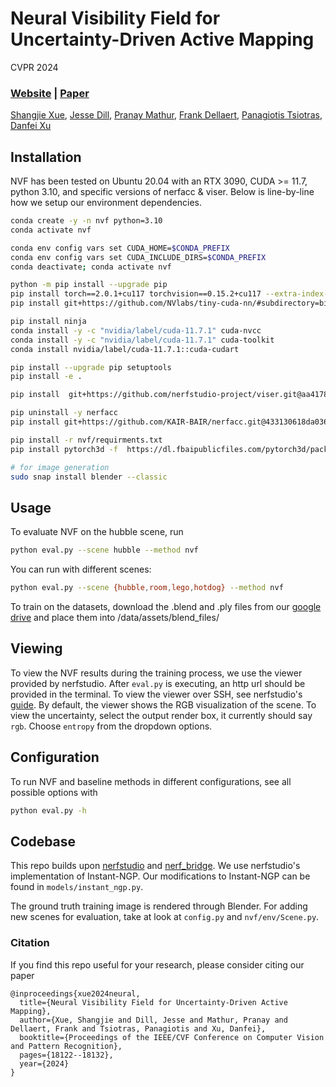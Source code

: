 
# Neural Visibility Field for Uncertainty-Driven Active Mapping

CVPR 2024

### [Website](https://sites.google.com/view/nvf-cvpr24/) | [Paper](https://arxiv.org/abs/2406.06948/)

[Shangjie Xue](https://xsj01.github.io/), [Jesse Dill](https://www.linkedin.com/in/jesse-n-dill/), [Pranay Mathur](https://matnay.github.io/), [Frank Dellaert](https://dellaert.github.io/), [Panagiotis Tsiotras](https://ae.gatech.edu/directory/person/panagiotis-tsiotras), [Danfei Xu](https://faculty.cc.gatech.edu/~danfei/)

## Installation
NVF has been tested on Ubuntu 20.04 with an RTX 3090, CUDA >= 11.7, python 3.10, and specific versions of nerfacc & viser. Below is line-by-line how we setup our environment dependencies. 
```bash
conda create -y -n nvf python=3.10
conda activate nvf

conda env config vars set CUDA_HOME=$CONDA_PREFIX
conda env config vars set CUDA_INCLUDE_DIRS=$CONDA_PREFIX
conda deactivate; conda activate nvf

python -m pip install --upgrade pip
pip install torch==2.0.1+cu117 torchvision==0.15.2+cu117 --extra-index-url https://download.pytorch.org/whl/cu117
pip install git+https://github.com/NVlabs/tiny-cuda-nn/#subdirectory=bindings/torch

pip install ninja
conda install -y -c "nvidia/label/cuda-11.7.1" cuda-nvcc
conda install -y -c "nvidia/label/cuda-11.7.1" cuda-toolkit
conda install nvidia/label/cuda-11.7.1::cuda-cudart

pip install --upgrade pip setuptools
pip install -e .

pip install  git+https://github.com/nerfstudio-project/viser.git@aa417815bf248ba15ee6e22cd4bb49bbc149dee8

pip uninstall -y nerfacc
pip install git+https://github.com/KAIR-BAIR/nerfacc.git@433130618da036d64581e07dc1bf5520bd213129

pip install -r nvf/requirments.txt 
pip install pytorch3d -f  https://dl.fbaipublicfiles.com/pytorch3d/packaging/wheels/py310_cu117_pyt201/download.html

# for image generation
sudo snap install blender --classic

```
## Usage

To evaluate NVF on the hubble scene, run 
```bash
python eval.py --scene hubble --method nvf
```

You can run with different scenes:
```bash
python eval.py --scene {hubble,room,lego,hotdog} --method nvf
```
To train on the datasets, download the .blend and .ply files from our [google drive](https://drive.google.com/drive/folders/1s2g-gBiHMOdQTVtmuTLGfcaA7OMJazvt?usp=sharing) and place them into /data/assets/blend_files/

## Viewing

To view the NVF results during the training process, we use the viewer provided by nerfstudio. After `eval.py` is executing, an http url should be provided in the terminal. To view the viewer over SSH, see nerfstudio's [guide](https://docs.nerf.studio/quickstart/viewer_quickstart.html). By default, the viewer shows the RGB visualization of the scene. To view the uncertainty, select the output render box, it currently should say `rgb`. Choose `entropy` from the dropdown options.

## Configuration

To run NVF and baseline methods in different configurations, see all possible options with 

```bash
python eval.py -h
```

## Codebase

This repo builds upon [nerfstudio](https://github.com/nerfstudio-project/nerfstudio) and [nerf_bridge](https://github.com/javieryu/nerf_bridge). We use nerfstudio's implementation of Instant-NGP. Our modifications to Instant-NGP can be found in `models/instant_ngp.py`. 

The ground truth training image is rendered through Blender. For adding new scenes for evaluation, take at look at `config.py` and `nvf/env/Scene.py`.

### Citation

If you find this repo useful for your research, please consider citing our paper
```
@inproceedings{xue2024neural,
  title={Neural Visibility Field for Uncertainty-Driven Active Mapping},
  author={Xue, Shangjie and Dill, Jesse and Mathur, Pranay and Dellaert, Frank and Tsiotras, Panagiotis and Xu, Danfei},
  booktitle={Proceedings of the IEEE/CVF Conference on Computer Vision and Pattern Recognition},
  pages={18122--18132},
  year={2024}
}
```
